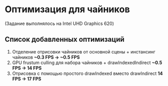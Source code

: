 # Оптимизация для чайников
(Задание выполнялось на Intel UHD Graphics 620)

## Список добавленных оптимизаций 
1. Отделение отрисовки чайников от основной сцены + инстансинг чайников **~0.3 FPS -> ~0.5 FPS**
2. GPU frustum culling для набора чайников + drawIndexedIndirect **~0.5 FPS -> 14 FPS**
3. Отрисовка с помощью простого drawIndexed вместо drawIndirect **14 FPS -> 17 FPS**